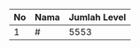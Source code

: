 | No | Nama            | Jumlah Level |
|----|-----------------|--------------|
| 1  | #    |    5553        |
